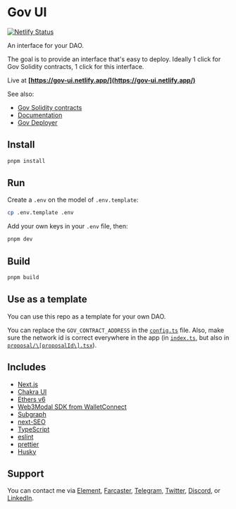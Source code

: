 # Gov UI

[![Netlify Status](https://api.netlify.com/api/v1/badges/5acc7402-345c-415d-8686-9adb00f7a030/deploy-status)](https://app.netlify.com/projects/gov-ui/deploys)

An interface for your DAO.

The goal is to provide an interface that's easy to deploy. Ideally 1 click for Gov Solidity contracts, 1 click for this interface.

Live at **[https://gov-ui.netlify.app/](https://gov-ui.netlify.app/)**

See also:

- [Gov Solidity contracts](https://github.com/w3hc/gov)
- [Documentation](https://w3hc.github.io/gov-docs/)
- [Gov Deployer](https://github.com/w3hc/gov-deployer)

## Install

```bash
pnpm install
```

## Run

Create a `.env` on the model of `.env.template`:

```sh
cp .env.template .env
```

Add your own keys in your `.env` file, then:

```bash
pnpm dev
```

## Build

```bash
pnpm build
```

## Use as a template

You can use this repo as a template for your own DAO.

You can replace the `GOV_CONTRACT_ADDRESS` in the [`config.ts`](https://github.com/w3hc/gov-ui/blob/main/src/utils/config.ts) file. Also, make sure the network id is correct everywhere in the app (in [`index.ts`](https://github.com/w3hc/gov-ui/blob/main/src/pages/index.tsx#L51), but also in [`proposal/\[proposalId\].tsx`](https://github.com/w3hc/gov-ui/blob/main/src/pages/proposal/%5BproposalId%5D.tsx#L109)).

## Includes

- [Next.js](https://nextjs.org/docs)
- [Chakra UI](https://chakra-ui.com/)
- [Ethers v6](https://docs.ethers.org/v6/)
- [Web3Modal SDK from WalletConnect](https://docs.walletconnect.com/)
- [Subgraph](https://thegraph.com/docs/en/)
- [next-SEO](https://github.com/garmeeh/next-seo)
- [TypeScript](https://www.typescriptlang.org/)
- [eslint](https://eslint.org/)
- [prettier](https://prettier.io/)
- [Husky](https://typicode.github.io/husky/)

## Support

You can contact me via [Element](https://matrix.to/#/@julienbrg:matrix.org), [Farcaster](https://warpcast.com/julien-), [Telegram](https://t.me/julienbrg), [Twitter](https://twitter.com/julienbrg), [Discord](https://discordapp.com/users/julienbrg), or [LinkedIn](https://www.linkedin.com/in/julienberanger/).

